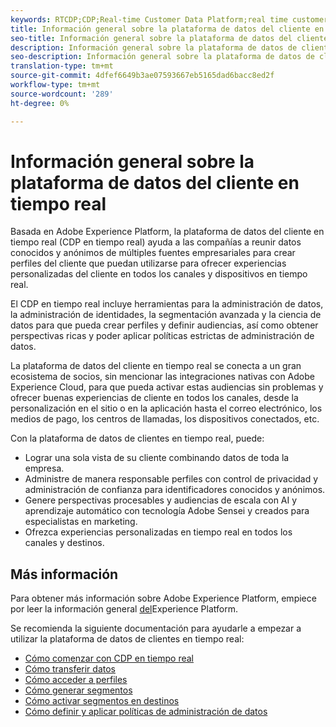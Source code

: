 ```yaml
---
keywords: RTCDP;CDP;Real-time Customer Data Platform;real time customer data platform;real time cdp;cdp
title: Información general sobre la plataforma de datos del cliente en tiempo real
seo-title: Información general sobre la plataforma de datos del cliente en tiempo real
description: Información general sobre la plataforma de datos de clientes en tiempo real
seo-description: Información general sobre la plataforma de datos de clientes en tiempo real
translation-type: tm+mt
source-git-commit: 4dfef6649b3ae07593667eb5165dad6bacc8ed2f
workflow-type: tm+mt
source-wordcount: '289'
ht-degree: 0%

---
```



# Información general sobre la plataforma de datos del cliente en tiempo real

Basada en Adobe Experience Platform, la plataforma de datos del cliente en tiempo real (CDP en tiempo real) ayuda a las compañías a reunir datos conocidos y anónimos de múltiples fuentes empresariales para crear perfiles del cliente que puedan utilizarse para ofrecer experiencias personalizadas del cliente en todos los canales y dispositivos en tiempo real.

El CDP en tiempo real incluye herramientas para la administración de datos, la administración de identidades, la segmentación avanzada y la ciencia de datos para que pueda crear perfiles y definir audiencias, así como obtener perspectivas ricas y poder aplicar políticas estrictas de administración de datos.

La plataforma de datos del cliente en tiempo real se conecta a un gran ecosistema de socios, sin mencionar las integraciones nativas con Adobe Experience Cloud, para que pueda activar estas audiencias sin problemas y ofrecer buenas experiencias de cliente en todos los canales, desde la personalización en el sitio o en la aplicación hasta el correo electrónico, los medios de pago, los centros de llamadas, los dispositivos conectados, etc.

Con la plataforma de datos de clientes en tiempo real, puede:

* Lograr una sola vista de su cliente combinando datos de toda la empresa.
* Administre de manera responsable perfiles con control de privacidad y administración de confianza para identificadores conocidos y anónimos.
* Genere perspectivas procesables y audiencias de escala con AI y aprendizaje automático con tecnología Adobe Sensei y creados para especialistas en marketing.
* Ofrezca experiencias personalizadas en tiempo real en todos los canales y destinos.

## Más información

Para obtener más información sobre Adobe Experience Platform, empiece por leer la información general [del](../landing/home.md)Experience Platform.

Se recomienda la siguiente documentación para ayudarle a empezar a utilizar la plataforma de datos de clientes en tiempo real:

* [Cómo comenzar con CDP en tiempo real](get-started.md)
* [Cómo transferir datos](sources/sources-overview.md)
* [Cómo acceder a perfiles](profile/profile-overview.md)
* [Cómo generar segmentos](segmentation/segmentation-overview.md)
* [Cómo activar segmentos en destinos](destinations/overview.md)
* [Cómo definir y aplicar políticas de administración de datos](privacy/data-governance-overview.md)
